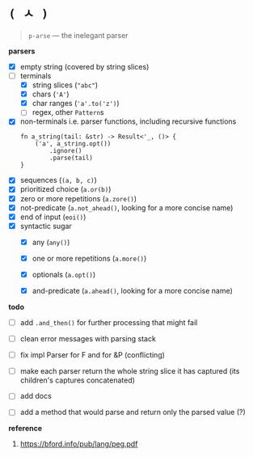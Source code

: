 # `( ㅅ )`

> `p-arse` — the inelegant parser


**parsers**

- [x] empty string (covered by string slices)
- [ ] terminals
  - [x] string slices (`"abc"`)
  - [x] chars (`'A'`)
  - [x] char ranges (`'a'.to('z')`)
  - [ ] regex, other `Pattern`s
- [x] non-terminals i.e. parser functions, including recursive functions
  ```
  fn a_string(tail: &str) -> Result<'_, ()> {
      ('a', a_string.opt())
          .ignore()
          .parse(tail)
  }
  ```
- [x] sequences (`(a, b, c)`)
- [x] prioritized choice (`a.or(b)`)
- [x] zero or more repetitions (`a.zore()`)
- [x] not-predicate (`a.not_ahead()`, looking for a more concise name)
- [x] end of input (`eoi()`)
- [x] syntactic sugar
  - [x] any (`any()`)
  - [x] one or more repetitions (`a.more()`)
  - [x] optionals (`a.opt()`)
  - [x] and-predicate (`a.ahead()`, looking for a more concise name)


**todo**

- [ ] add `.and_then()` for further processing that might fail
- [ ] clean error messages with parsing stack
- [ ] fix impl Parser for F and for &P (conflicting)
- [ ] make each parser return the whole string slice it has captured (its children's captures concatenated)
- [ ] add docs
- [ ] add a method that would parse and return only the parsed value (?)


**reference**

1. https://bford.info/pub/lang/peg.pdf
